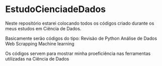 # EstudoCienciadeDados

Neste repositório estarei colocando todos os códigos criado durante os meus estudos em Ciência de Dados.

Basicamente serão códigos do tipo:
  Revisão de Python
  Análise de Dados
  Web Scrapping 
  Machine learning
  
Os códigos servem para mostrar minha proeficiência nas ferramentas utilizadas na Ciência de Dados
